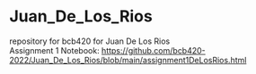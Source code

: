 # Juan_De_Los_Rios
repository for bcb420 for Juan De Los Rios  
Assignment 1 Notebook: https://github.com/bcb420-2022/Juan_De_Los_Rios/blob/main/assignment1DeLosRios.html
